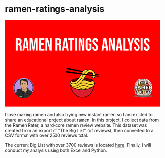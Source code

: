 # ramen-ratings-analysis
![IMG](ramen_splash.png)

I love making ramen and also trying new instant ramen so I am excited to share an educational project about ramen. In this project, I collect data from the Ramen Rater, a hard-core ramen review website. This dataset was created from an export of "The Big List" (of reviews), then converted to a CSV format with over 2500 reviews total.

The current Big List with over 3700 reviews is located [here](https://www.theramenrater.com/resources-2/the-list/). Finally, I will conduct my analysis using both Excel and Python.
